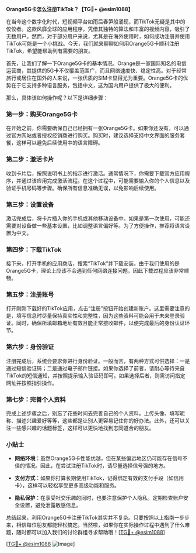 **Orange5G卡怎么注册TikTok？【TG💪+ @esim1088】**

在当今这个数字化时代，短视频平台如雨后春笋般涌现，而TikTok无疑是其中的佼佼者。这款风靡全球的应用程序，凭借其独特的算法和丰富的视频内容，吸引了无数用户。然而，对于部分用户来说，尤其是在海外使用时，如何成功注册并使用TikTok可能是一个小挑战。今天，我们就来聊聊如何用Orange5G卡顺利注册TikTok，希望能帮助到有需要的朋友。

首先，让我们了解一下Orange5G卡的基本情况。Orange是一家国际知名的电信运营商，其提供的5G卡不仅覆盖范围广，而且网络速度快、稳定性高。对于经常旅行或居住在国外的人来说，一张优质的SIM卡显得尤为重要。Orange5G卡的优势在于它支持多种语言服务，包括中文，这为国内用户提供了极大的便利。

那么，具体该如何操作呢？以下是详细步骤：

### 第一步：购买Orange5G卡

在开始之前，你需要确保自己已经拥有一张Orange5G卡。如果你还没有，可以通过官方网站或者授权经销商进行购买。购买时，建议选择支持中文界面的服务套餐，这样可以避免后续使用中的语言障碍。

### 第二步：激活卡片

收到卡片后，按照说明书上的指示进行激活。通常情况下，你需要下载官方应用程序，并通过该应用完成激活流程。在这个过程中，可能需要输入你的个人信息以及验证手机号码等步骤。确保所有信息准确无误，以免影响后续使用。

### 第三步：设置设备

激活完成后，将卡片插入你的手机或其他移动设备中。如果是第一次使用，可能还需要对设备做一些基本设置，比如调整语言偏好等。为了方便操作，推荐将语言设置为中文。

### 第四步：下载TikTok

接下来，打开手机的应用商店，搜索“TikTok”并下载安装。由于我们使用的是Orange5G卡，理论上应该不会遇到任何网络连接问题，因此下载过程应该非常顺畅。

### 第五步：注册账号

打开刚刚下载好的TikTok应用，点击“注册”按钮开始创建新账户。这里需要注意的是，填写信息时尽量保持真实性和完整性，因为这些资料可能会用于未来登录验证。同时，确保所填邮箱地址有效且能正常接收邮件，以便完成最后的身份认证环节。

### 第六步：身份验证

注册完成后，系统会要求你进行身份验证。一般而言，有两种方式可供选择：一是通过短信验证码；二是通过电子邮件链接。如果你选择了前者，请耐心等待来自TikTok的短信通知，并按照提示输入验证码即可。如果选择后者，则需访问指定网址并按照指引操作。

### 第七步：完善个人资料

完成上述步骤之后，别忘了花些时间去完善自己的个人资料。上传头像、填写昵称、描述兴趣爱好等等，这些都是让别人更容易记住你的好办法。此外，还可以关注一些感兴趣的话题标签，这样可以更快地找到志同道合的朋友。

### 小贴士

- **网络环境**：虽然Orange5G卡性能优越，但在某些偏远地区仍可能存在信号不佳的情况。因此，在尝试注册TikTok时，请尽量选择信号强的地方。
  
- **支付方式**：如果你打算长期使用TikTok，记得绑定有效的支付手段（如信用卡），这样可以轻松享受更多高级功能和服务。

- **隐私保护**：在享受社交乐趣的同时，也要注意保护个人隐私。定期检查账户安全设置，避免泄露敏感信息。

总结起来，利用Orange5G卡注册TikTok其实并不复杂。只要按照以上指南一步步来，相信每位朋友都能轻松搞定。当然啦，如果你在实际操作过程中遇到了什么难题，随时都可以加入我们的讨论群组寻求帮助哦！[[TG💪+ @esim1088](https://t.me/s/esim1088)]

[[TG💪+ @esim1088](https://t.me/s/esim1088) ![Image](https://i.postimg.cc/4NQfJmqS/Snipaste-2025-05-13-00-14-12.png)]